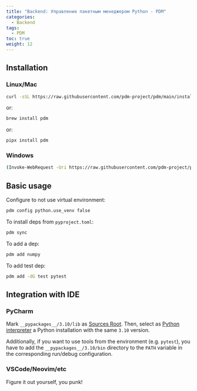 ```yaml
---
title: "Backend: Управление пакетным менеджером Python - PDM"
categories:
  - Backend
tags:
  - PDM
toc: true
weight: 12
---
```


## Installation

### Linux/Mac

```bash
curl -sSL https://raw.githubusercontent.com/pdm-project/pdm/main/install-pdm.py | python3 -
```

or:

```bash
brew install pdm
```

or:

```bash
pipx install pdm
```

### Windows

```bash
(Invoke-WebRequest -Uri https://raw.githubusercontent.com/pdm-project/pdm/main/install-pdm.py -UseBasicParsing).Content | python -
```

## Basic usage

Configure to not use virtual environment:

```bash
pdm config python.use_venv false
```

To install deps from `pyproject.toml`:

```bash
pdm sync
```

To add a dep:

```bash
pdm add numpy
```

To add test dep:

```bash
pdm add -dG test pytest
```

## Integration with IDE

### PyCharm

Mark `__pypackages__/3.10/lib` as [Sources Root](https://www.jetbrains.com/help/pycharm/configuring-project-structure.html#mark-dir-project-view). Then, select as [Python interpreter](https://www.jetbrains.com/help/pycharm/configuring-python-interpreter.html#interpreter) a Python installation with the same `3.10` version.

Additionally, if you want to use tools from the environment (e.g. `pytest`), you have to add the `__pypackages__/3.10/bin` directory to the `PATH` variable in the corresponding run/debug configuration.

### VSCode/Neovim/etc

Figure it out yourself, you punk!
